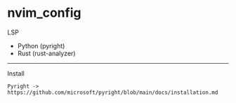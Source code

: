 # nvim_config

LSP
- Python (pyright)
- Rust (rust-analyzer)

----
Install

    Pyright -> https://github.com/microsoft/pyright/blob/main/docs/installation.md
